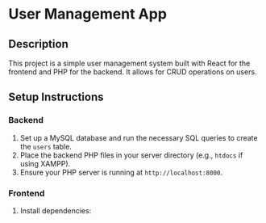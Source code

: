 # User Management App

## Description
This project is a simple user management system built with React for the frontend and PHP for the backend. It allows for CRUD operations on users.

## Setup Instructions

### Backend
1. Set up a MySQL database and run the necessary SQL queries to create the `users` table.
2. Place the backend PHP files in your server directory (e.g., `htdocs` if using XAMPP).
3. Ensure your PHP server is running at `http://localhost:8000`.

### Frontend
1. Install dependencies:
